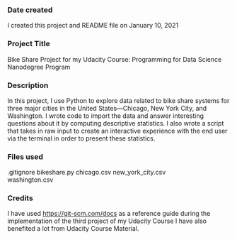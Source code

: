 ### Date created
I created this project and README file on January 10, 2021

### Project Title
Bike Share Project for my Udacity Course: Programming for Data Science Nanodegree Program

### Description
In this project, I use Python to explore data related to bike share systems for three major cities in the United States—Chicago, New York City, and Washington. I wrote code to import the data and answer interesting questions about it by computing descriptive statistics. I also wrote a script that takes in raw input to create an interactive experience with the end user via the terminal in order to present these statistics.

### Files used
.gitignore
bikeshare.py
chicago.csv
new_york_city.csv  
washington.csv  

### Credits
I have used https://git-scm.com/docs as a reference guide during the implementation of the third project of my Udacity Course
I have also benefited a lot from Udacity Course Material.
